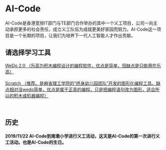# AI-Code

AI-Code是香港宽频IT部门与TE部门合作举办的其中一个义工项目，公司一向主动承担更多的社会责任，成立义工队伍为成就更美好家园而努力。AI-Code这一项目是一个长期的项目，让我们为培养下一代人工智能人才作出贡献。

## 请选择学习工具

[WeDo 2.0 （乐高为积木编程设计的编程软件，优点是简单，但缺点是只能用在乐高）](/webdo_2.0/index.md)<br><br>
[Scratch （推荐。是麻省理工学院的“终身幼儿园团队”开发的图形化编程工具。缺点相对没wedo简单，优点是属于正真的编程，只是把编程语句改为图形，适合所以的积木或机器编程）](/Scratch/index.md)

<br>

## 历史
#### 2019/11/22 AI-Code到南漖小学进行义工活动，这天是AI-Code的第一次进行义工活动。也是AI-Code的生日。